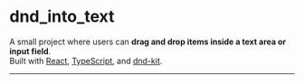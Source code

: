 # dnd_into_text 

A small project where users can **drag and drop items inside a text area or input field**.  
Built with [React](https://react.dev/), [TypeScript](https://www.typescriptlang.org/), and [dnd-kit](https://dndkit.com/).

---


